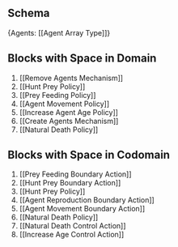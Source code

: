 ## Schema

{Agents: [[Agent Array Type]]}

## Blocks with Space in Domain
1. [[Remove Agents Mechanism]]
2. [[Hunt Prey Policy]]
3. [[Prey Feeding Policy]]
4. [[Agent Movement Policy]]
5. [[Increase Agent Age Policy]]
6. [[Create Agents Mechanism]]
7. [[Natural Death Policy]]

## Blocks with Space in Codomain
1. [[Prey Feeding Boundary Action]]
2. [[Hunt Prey Boundary Action]]
3. [[Hunt Prey Policy]]
4. [[Agent Reproduction Boundary Action]]
5. [[Agent Movement Boundary Action]]
6. [[Natural Death Policy]]
7. [[Natural Death Control Action]]
8. [[Increase Age Control Action]]

